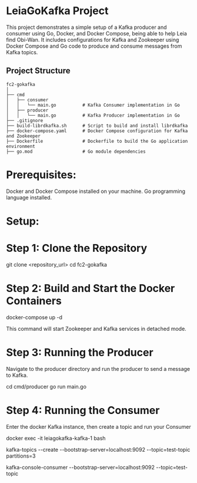 # LeiaGoKafka Project

This project demonstrates a simple setup of a Kafka producer and consumer using Go, Docker, and Docker Compose, being able to help Leia find Obi-Wan. It includes configurations for Kafka and Zookeeper using Docker Compose and Go code to produce and consume messages from Kafka topics.

## Project Structure

```plaintext
fc2-gokafka
│
├── cmd
│   ├── consumer
│   │   └── main.go          # Kafka Consumer implementation in Go
│   ├── producer
│   │   └── main.go          # Kafka Producer implementation in Go
├── .gitignore
├── build-librdkafka.sh      # Script to build and install librdkafka
├── docker-compose.yaml      # Docker Compose configuration for Kafka and Zookeeper
├── Dockerfile               # Dockerfile to build the Go application environment
├── go.mod                   # Go module dependencies
```

# Prerequisites:

Docker and Docker Compose installed on your machine.
Go programming language installed.

# Setup:

# Step 1: Clone the Repository

git clone <repository_url>
cd fc2-gokafka

# Step 2: Build and Start the Docker Containers

docker-compose up -d

This command will start Zookeeper and Kafka services in detached mode.

# Step 3: Running the Producer

Navigate to the producer directory and run the producer to send a message to Kafka.

cd cmd/producer
go run main.go

# Step 4: Running the Consumer

Enter the docker Kafka instance, then create a topic and run your Consumer

docker exec -it leiagokafka-kafka-1 bash

kafka-topics --create --bootstrap-server=localhost:9092 --topic=test-topic partitions=3

kafka-console-consumer --bootstrap-server=localhost:9092 --topic=test-topic

